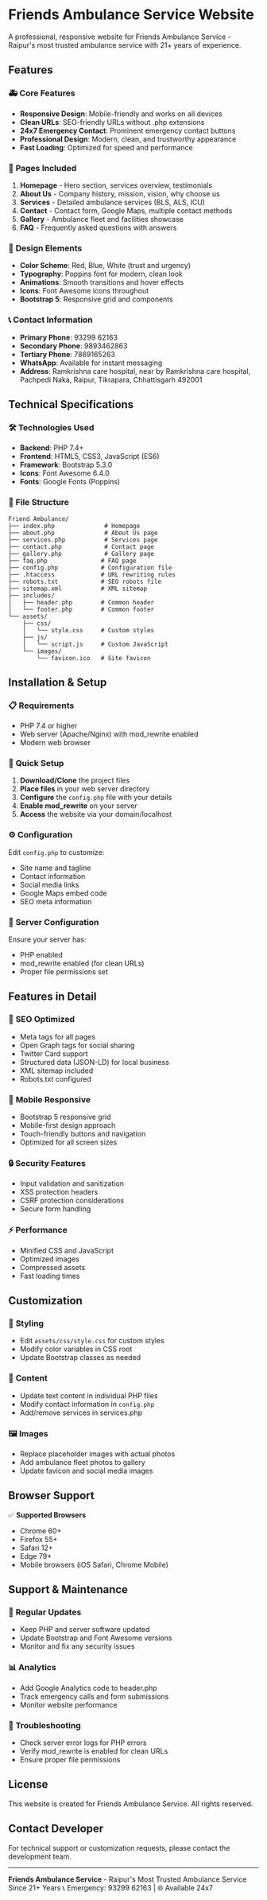 # Friends Ambulance Service Website

A professional, responsive website for Friends Ambulance Service - Raipur's most trusted ambulance service with 21+ years of experience.

## Features

### 🚑 **Core Features**
- **Responsive Design**: Mobile-friendly and works on all devices
- **Clean URLs**: SEO-friendly URLs without .php extensions
- **24x7 Emergency Contact**: Prominent emergency contact buttons
- **Professional Design**: Modern, clean, and trustworthy appearance
- **Fast Loading**: Optimized for speed and performance

### 📱 **Pages Included**
1. **Homepage** - Hero section, services overview, testimonials
2. **About Us** - Company history, mission, vision, why choose us
3. **Services** - Detailed ambulance services (BLS, ALS, ICU)
4. **Contact** - Contact form, Google Maps, multiple contact methods
5. **Gallery** - Ambulance fleet and facilities showcase
6. **FAQ** - Frequently asked questions with answers

### 🎨 **Design Elements**
- **Color Scheme**: Red, Blue, White (trust and urgency)
- **Typography**: Poppins font for modern, clean look
- **Animations**: Smooth transitions and hover effects
- **Icons**: Font Awesome icons throughout
- **Bootstrap 5**: Responsive grid and components

### 📞 **Contact Information**
- **Primary Phone**: 93299 62163
- **Secondary Phone**: 9893462863
- **Tertiary Phone**: 7869165263
- **WhatsApp**: Available for instant messaging
- **Address**: Ramkrishna care hospital, near by Ramkrishna care hospital, Pachpedi Naka, Raipur, Tikrapara, Chhattisgarh 492001

## Technical Specifications

### 🛠️ **Technologies Used**
- **Backend**: PHP 7.4+
- **Frontend**: HTML5, CSS3, JavaScript (ES6)
- **Framework**: Bootstrap 5.3.0
- **Icons**: Font Awesome 6.4.0
- **Fonts**: Google Fonts (Poppins)

### 📁 **File Structure**
```
Friend Ambulance/
├── index.php              # Homepage
├── about.php              # About Us page
├── services.php           # Services page
├── contact.php            # Contact page
├── gallery.php            # Gallery page
├── faq.php               # FAQ page
├── config.php            # Configuration file
├── .htaccess             # URL rewriting rules
├── robots.txt            # SEO robots file
├── sitemap.xml           # XML sitemap
├── includes/
│   ├── header.php        # Common header
│   └── footer.php        # Common footer
└── assets/
    ├── css/
    │   └── style.css     # Custom styles
    ├── js/
    │   └── script.js     # Custom JavaScript
    └── images/
        └── favicon.ico   # Site favicon
```

## Installation & Setup

### 📋 **Requirements**
- PHP 7.4 or higher
- Web server (Apache/Nginx) with mod_rewrite enabled
- Modern web browser

### 🚀 **Quick Setup**
1. **Download/Clone** the project files
2. **Place files** in your web server directory
3. **Configure** the `config.php` file with your details
4. **Enable mod_rewrite** on your server
5. **Access** the website via your domain/localhost

### ⚙️ **Configuration**
Edit `config.php` to customize:
- Site name and tagline
- Contact information
- Social media links
- Google Maps embed code
- SEO meta information

### 🔧 **Server Configuration**
Ensure your server has:
- PHP enabled
- mod_rewrite enabled (for clean URLs)
- Proper file permissions set

## Features in Detail

### 🎯 **SEO Optimized**
- Meta tags for all pages
- Open Graph tags for social sharing
- Twitter Card support
- Structured data (JSON-LD) for local business
- XML sitemap included
- Robots.txt configured

### 📱 **Mobile Responsive**
- Bootstrap 5 responsive grid
- Mobile-first design approach
- Touch-friendly buttons and navigation
- Optimized for all screen sizes

### 🔒 **Security Features**
- Input validation and sanitization
- XSS protection headers
- CSRF protection considerations
- Secure form handling

### ⚡ **Performance**
- Minified CSS and JavaScript
- Optimized images
- Compressed assets
- Fast loading times

## Customization

### 🎨 **Styling**
- Edit `assets/css/style.css` for custom styles
- Modify color variables in CSS root
- Update Bootstrap classes as needed

### 📝 **Content**
- Update text content in individual PHP files
- Modify contact information in `config.php`
- Add/remove services in services.php

### 🖼️ **Images**
- Replace placeholder images with actual photos
- Add ambulance fleet photos to gallery
- Update favicon and social media images

## Browser Support

✅ **Supported Browsers**
- Chrome 60+
- Firefox 55+
- Safari 12+
- Edge 79+
- Mobile browsers (iOS Safari, Chrome Mobile)

## Support & Maintenance

### 🔄 **Regular Updates**
- Keep PHP and server software updated
- Update Bootstrap and Font Awesome versions
- Monitor and fix any security issues

### 📊 **Analytics**
- Add Google Analytics code to header.php
- Track emergency calls and form submissions
- Monitor website performance

### 🐛 **Troubleshooting**
- Check server error logs for PHP errors
- Verify mod_rewrite is enabled for clean URLs
- Ensure proper file permissions

## License

This website is created for Friends Ambulance Service. All rights reserved.

## Contact Developer

For technical support or customization requests, please contact the development team.

---

**Friends Ambulance Service** - Raipur's Most Trusted Ambulance Service Since 21+ Years
📞 Emergency: 93299 62163 | 🌐 Available 24x7
